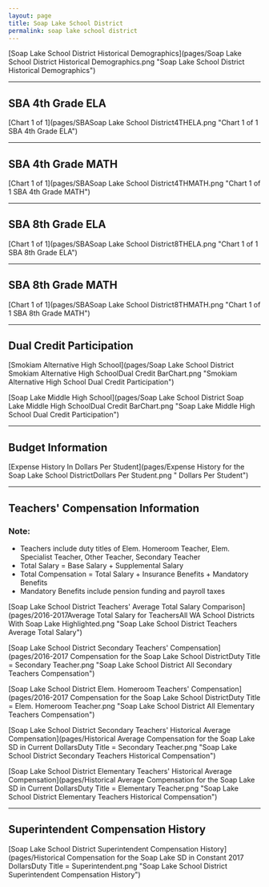 ```yaml
---
layout: page
title: Soap Lake School District
permalink: soap lake school district
---
```



[Soap Lake School District Historical Demographics](pages/Soap Lake School District Historical Demographics.png "Soap Lake School District Historical Demographics")

___

## SBA 4th Grade ELA

[Chart 1 of 1](pages/SBASoap Lake School District4THELA.png "Chart 1 of 1 SBA 4th Grade ELA")


___

## SBA 4th Grade MATH

[Chart 1 of 1](pages/SBASoap Lake School District4THMATH.png "Chart 1 of 1 SBA 4th Grade MATH")


___

## SBA 8th Grade ELA

[Chart 1 of 1](pages/SBASoap Lake School District8THELA.png "Chart 1 of 1 SBA 8th Grade ELA")


___

## SBA 8th Grade MATH

[Chart 1 of 1](pages/SBASoap Lake School District8THMATH.png "Chart 1 of 1 SBA 8th Grade MATH")


___

## Dual Credit Participation

[Smokiam Alternative High School](pages/Soap Lake School District Smokiam Alternative High SchoolDual Credit BarChart.png "Smokiam Alternative High School Dual Credit Participation")

[Soap Lake Middle   High School](pages/Soap Lake School District Soap Lake Middle   High SchoolDual Credit BarChart.png "Soap Lake Middle   High School Dual Credit Participation")


___

## Budget Information

[Expense History In Dollars Per Student](pages/Expense History for the Soap Lake School DistrictDollars Per Student.png " Dollars Per Student")


___

## Teachers' Compensation Information
### Note:
- Teachers include duty titles of Elem. Homeroom Teacher, Elem. Specialist Teacher, Other Teacher, Secondary Teacher
- Total Salary = Base Salary + Supplemental Salary
- Total Compensation = Total Salary + Insurance Benefits + Mandatory Benefits
- Mandatory Benefits include pension funding and payroll taxes

[Soap Lake School District Teachers' Average Total Salary Comparison](pages/2016-2017Average Total Salary for TeachersAll WA School Districts With Soap Lake Highlighted.png "Soap Lake School District Teachers Average Total Salary")

[Soap Lake School District Secondary Teachers' Compensation](pages/2016-2017 Compensation for the Soap Lake School DistrictDuty Title = Secondary Teacher.png "Soap Lake School District All Secondary Teachers Compensation")

[Soap Lake School District Elem. Homeroom Teachers' Compensation](pages/2016-2017 Compensation for the Soap Lake School DistrictDuty Title = Elem. Homeroom Teacher.png "Soap Lake School District All Elementary Teachers Compensation")

[Soap Lake School District Secondary Teachers' Historical Average Compensation](pages/Historical Average Compensation for the Soap Lake SD in Current DollarsDuty Title = Secondary Teacher.png "Soap Lake School District Secondary Teachers Historical Compensation")

[Soap Lake School District Elementary Teachers' Historical Average Compensation](pages/Historical Average Compensation for the Soap Lake SD in Current DollarsDuty Title = Elementary Teacher.png "Soap Lake School District Elementary Teachers Historical Compensation")


___

## Superintendent Compensation History

[Soap Lake School District Superintendent Compensation History](pages/Historical Compensation for the Soap Lake SD in Constant 2017 DollarsDuty Title = Superintendent.png "Soap Lake School District Superintendent Compensation History")

